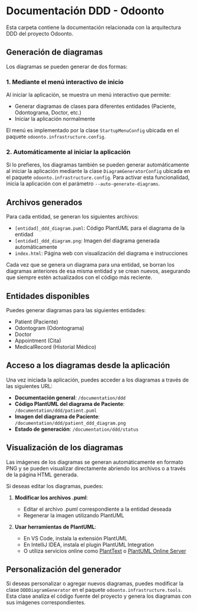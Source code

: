 # Documentación DDD - Odoonto

Esta carpeta contiene la documentación relacionada con la arquitectura DDD del proyecto Odoonto.

## Generación de diagramas

Los diagramas se pueden generar de dos formas:

### 1. Mediante el menú interactivo de inicio

Al iniciar la aplicación, se muestra un menú interactivo que permite:
- Generar diagramas de clases para diferentes entidades (Paciente, Odontograma, Doctor, etc.)
- Iniciar la aplicación normalmente

El menú es implementado por la clase `StartupMenuConfig` ubicada en el paquete `odoonto.infrastructure.config`.

### 2. Automáticamente al iniciar la aplicación

Si lo prefieres, los diagramas también se pueden generar automáticamente al iniciar la aplicación mediante la clase `DiagramGeneratorConfig` ubicada en el paquete `odoonto.infrastructure.config`. Para activar esta funcionalidad, inicia la aplicación con el parámetro `--auto-generate-diagrams`.

## Archivos generados

Para cada entidad, se generan los siguientes archivos:
- `[entidad]_ddd_diagram.puml`: Código PlantUML para el diagrama de la entidad
- `[entidad]_ddd_diagram.png`: Imagen del diagrama generada automáticamente
- `index.html`: Página web con visualización del diagrama e instrucciones

Cada vez que se genera un diagrama para una entidad, se borran los diagramas anteriores de esa misma entidad y se crean nuevos, asegurando que siempre estén actualizados con el código más reciente.

## Entidades disponibles

Puedes generar diagramas para las siguientes entidades:
- Patient (Paciente)
- Odontogram (Odontograma)
- Doctor
- Appointment (Cita)
- MedicalRecord (Historial Médico)

## Acceso a los diagramas desde la aplicación

Una vez iniciada la aplicación, puedes acceder a los diagramas a través de las siguientes URL:

- **Documentación general**: `/documentation/ddd`
- **Código PlantUML del diagrama de Paciente**: `/documentation/ddd/patient.puml`
- **Imagen del diagrama de Paciente**: `/documentation/ddd/patient_ddd_diagram.png`
- **Estado de generación**: `/documentation/ddd/status`

## Visualización de los diagramas

Las imágenes de los diagramas se generan automáticamente en formato PNG y se pueden visualizar directamente abriendo los archivos o a través de la página HTML generada.

Si deseas editar los diagramas, puedes:

1. **Modificar los archivos .puml**:
   - Editar el archivo .puml correspondiente a la entidad deseada
   - Regenerar la imagen utilizando PlantUML

2. **Usar herramientas de PlantUML**:
   - En VS Code, instala la extensión PlantUML
   - En IntelliJ IDEA, instala el plugin PlantUML Integration
   - O utiliza servicios online como [PlantText](https://www.planttext.com/) o [PlantUML Online Server](https://plantuml.com/plantuml)

## Personalización del generador

Si deseas personalizar o agregar nuevos diagramas, puedes modificar la clase `DDDDiagramGenerator` en el paquete `odoonto.infrastructure.tools`. Esta clase analiza el código fuente del proyecto y genera los diagramas con sus imágenes correspondientes. 